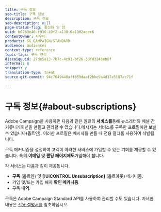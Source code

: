 ```yaml
---
title: 구독 정보
seo-title: 구독 정보
description: 구독 정보
seo-description: null
page-status-flag: 활성화 안 함
uuid: b0263e40-f910-49f2-a138-0a1302aeec6
contentOwner: 자우비
products: SG_CAMPAIGN/STANDARD
audience: audiences
content-type: reference
topic-tags: 구독 관리
discoiquuid: 27de5a13-7b7c-4c91-bf26-3dfd324beb8f
internal: n
snippet: y
translation-type: tm+mt
source-git-commit: 94c7649448aff859daaf2bbe9a4d17a5187ac71f

---
```



# 구독 정보{#about-subscriptions}

Adobe Campaign을 사용하면 다음과 같은 일련의 **서비스를**&#x200B;통해 뉴스레터와 채널 간 커뮤니케이션을 만들고 관리할 수 있습니다.메시지는 서비스를 구독한 프로필에만 보낼 수 있습니다(옵트인). 이러한 프로필은 메시지를 만들 때 전용 필터를 사용하여 식별됩니다.

구독 메커니즘을 설정하여 고객이 이러한 서비스에 가입할 수 있는 기회를 제공할 수 있습니다. 특히 **이메일** 및 **랜딩 페이지에도**&#x200B;가입해야 합니다.

각 서비스는 다음과 같이 제공됩니다.

* **구독** (옵트인) 및 **[!UICONTROL Unsubscription]** (옵트아웃) 메커니즘.
* 가입 및/또는 가입 해지 **확인 메커니즘**.
* 구독 **내역**.

구독은 Adobe Campaign Standard API를 사용하여 관리할 수도 있습니다. 자세한 내용은 [전용 설명서를](https://final-docs.campaign.adobe.com/doc/standard/en/api/ACS_API.html#managing-subscriptions) 참조하십시오.
